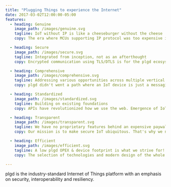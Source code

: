 ```yaml
---
title: "Plugging Things to experience the Internet"
date: 2017-03-02T12:00:00-05:00
features:
  - heading: Genuine
    image_path: /images/genuine.svg
    tagline: IoT without IP is like a cheeseburger without the cheese
    copy: The era where MCUs supporting IP protocol was too expensive is now over, along with proprietary so-called "IoT" solutions. Leveraging the tried-and-true Internet Protocol in combination with CoAP and CBOR makes it easier for developers to leverage their experience and solutions in their IoT projects. This reduces not only development costs, but more importantly, limits points of attack and system weaknesses.

  - heading: Secure
    image_path: /images/secure.svg
    tagline: Integrated from inception, not as an afterthought
    copy: Encrypted communication using TLS/DTLS is for the plgd ecosystem just a technicality. Device ownership transfer using manufacturer certificates, device provisioning, mutual-TLS authentication using X.509 certificates, ACLs, OAuth2.0, audit log or even end-to-end encryption is what allow us to sleep. This straightforward foundation reduces the complexities of developing an IoT Secure solution.

  - heading: Comprehensive
    image_path: /images/comprehensive.svg
    tagline: Addressing various opportunities across multiple vertical markets
    copy: plgd didn't went a path where an IoT device is just a messaging client. Our ecosystem includes cloud services, device libraries, local and remote clients and tools. Our building blocks and supported deployment options allows you to design the system in a way it fulfills your most complex requirements.

  - heading: Standardized
    image_path: /images/standardized.svg
    tagline: Building on existing foundations
    copy: APIs have revolutionized how we use the web. Emergence of IoT Technology at scale requires adoption of the similar paradigms in the IoT world as well. We adopted this route and are based on open and well-founded standards. Accessing your plgd IoT device is therefore the same as accessing your favorite web API. Yes, even on the local network without cloud services.

  - heading: Transparent
    image_path: /images/transparent.svg
    tagline: We have no proprietary features behind an expensive paywall
    copy: Our mission is to make secure IoT ubiquitous. That's why we need you, our community. Only together and through transparency, will make the open-source promise happen. Being open-source is not just a benefit to us, but also to you. It gives you an opportunity to influence tomorrow.

  - heading: Efficient
    image_path: /images/efficient.svg
    tagline: A low plgd OPEX & device footprint is what we strive for!
    copy: The selection of technologies and modern design of the whole stack keeps the plgd services operation expense and the IoTivity footprint very low. Running a secure device stack on the ESP32, communicating with TLS1.2 to plgd on a Raspberry Pi is the reality.

---
```


plgd is the industry-standard Internet of Things platform with an emphasis on security, interoperability and resiliency.
